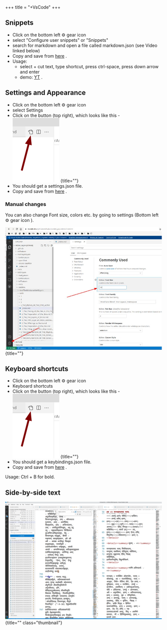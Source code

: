+++
title = "+VsCode"
+++


## Snippets
- Click on the bottom left ⚙️ gear icon
- select "Configure user snippets" or "Snippets"
- search for markdown and open a file called markdown.json (see Video linked below)
- Copy and save from [here](markdown.json) .
- Usage:
  - select + cut text, type shortcut, press ctrl-space, press down arrow and enter
  - demo: [YT](https://youtu.be/4gzHnJp1iOk) .

## Settings and Appearance
- Click on the bottom left ⚙️ gear icon
- select Settings
- Click on the button (top right), which looks like this - ![](images/open-json-button.png)
{title=""}
- You should get a settings.json file.
- Copy and save from [here](settings.json) .

### Manual changes
You can also change Font size, colors etc. by going to settings (Bottom left ⚙️ gear icon ).

![](images/settings-font.png)
{title=""}

## Keyboard shortcuts
- Click on the bottom left ⚙️ gear icon
- Keyboard shortcuts
- Click on the button (top right), which looks like this - ![](images/open-json-button.png)
{title=""}
- You should get a keybindings.json file.
- Copy and save from [here](keybindings.json) .

Usage: Ctrl + B for bold.

## Side-by-side text
![](../vscode/images/side-by-side-text.png)
{title="" class="thumbnail"}